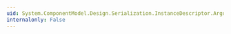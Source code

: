 ```yaml
---
uid: System.ComponentModel.Design.Serialization.InstanceDescriptor.Arguments
internalonly: False
---
```

